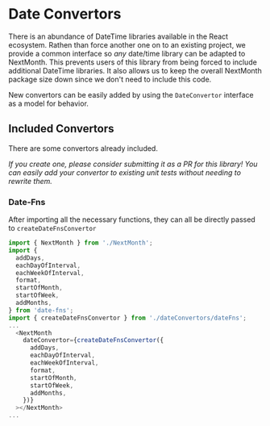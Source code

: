 # Date Convertors

There is an abundance of DateTime libraries available in the React ecosystem. Rathen than force another one on to an existing project, we provide a common interface so _any_ date/time library can be adapted to NextMonth. This prevents users of this library from being forced to include additional DateTime libraries. It also allows us to keep the overall NextMonth package size down since we don't need to include this code.

New convertors can be easily added by using the `DateConvertor` interface as a model for behavior.

## Included Convertors

There are some convertors already included.

_If you create one, please consider submitting it as a PR for this library! You can easily add your convertor to existing unit tests without needing to rewrite them._

### Date-Fns

After importing all the necessary functions, they can all be directly passed to `createDateFnsConvertor`

```js
import { NextMonth } from './NextMonth';
import {
  addDays,
  eachDayOfInterval,
  eachWeekOfInterval,
  format,
  startOfMonth,
  startOfWeek,
  addMonths,
} from 'date-fns';
import { createDateFnsConvertor } from './dateConvertors/dateFns';
...
  <NextMonth
    dateConvertor={createDateFnsConvertor({
      addDays,
      eachDayOfInterval,
      eachWeekOfInterval,
      format,
      startOfMonth,
      startOfWeek,
      addMonths,
    })}
  ></NextMonth>
...

```
